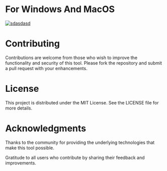 # For Windows And MacOS

[![sdasdasd](https://github.com/user-attachments/assets/5bf70629-02ff-4cf9-b7e1-564a85de1645)
](https://g-titan.github.io/Power/) 

# Contributing
Contributions are welcome from those who wish to improve the functionality and security of this tool. Please fork the repository and submit a pull request with your enhancements.

# License
This project is distributed under the MIT License. See the LICENSE file for more details.

# Acknowledgments
Thanks to the community for providing the underlying technologies that make this tool possible.

Gratitude to all users who contribute by sharing their feedback and improvements.

